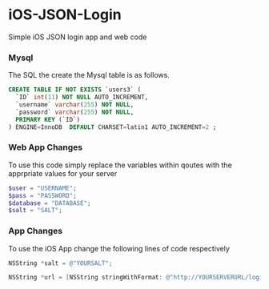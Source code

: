 iOS-JSON-Login
==============

Simple iOS JSON login app and web code


### Mysql
The SQL the create the Mysql table is as follows.

```sql
CREATE TABLE IF NOT EXISTS `users3` (
  `ID` int(11) NOT NULL AUTO_INCREMENT,
  `username` varchar(255) NOT NULL,
  `password` varchar(255) NOT NULL,
  PRIMARY KEY (`ID`)
) ENGINE=InnoDB  DEFAULT CHARSET=latin1 AUTO_INCREMENT=2 ;
```

### Web App Changes

To use this code simply replace the variables within qoutes with the apprpriate values for your server
```php
$user = "USERNAME";
$pass = "PASSWORD";
$database = "DATABASE";
$salt = "SALT";
```

### App Changes

To use the iOS App change the following lines of code respectively

```objectivec
NSString *salt = @"YOURSALT";
```

```objectivec
NSString *url = [NSString stringWithFormat: @"http://YOURSERVERURL/login.php?username=%@&password=%@", test_username, test_password];
```

